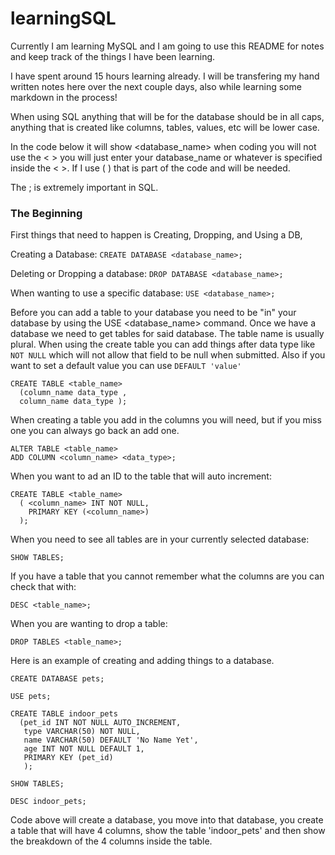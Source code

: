 # learningSQL

Currently I am learning MySQL and I am going to use this README for notes and keep track of the things I have been learning.

I have spent around 15 hours learning already. I will be transfering my hand written notes here over the next couple days, also while learning some markdown in the process!

When using SQL anything that will be for the database should be in all caps, anything that is created like columns, tables, values, etc will be lower case.

In the code below it will show <database_name> when coding you will not use the < > you will just enter your database_name or whatever is specified inside the < >. If I use ( ) that is part of the code and will be needed.

The ; is extremely important in SQL.

### The Beginning

First things that need to happen is Creating, Dropping, and Using a DB,

Creating a Database:
`CREATE DATABASE <database_name>;`

Deleting or Dropping a database:
`DROP DATABASE <database_name>;`

When wanting to use a specific database:
`USE <database_name>;`

Before you can add a table to your database you need to be "in" your database by using the USE <database_name> command.
Once we have a database we need to get tables for said database. The table name is usually plural. When using the create table you can add things after data type like `NOT NULL` which will not allow that field to be null when submitted. Also if you want to set a default value you can use `DEFAULT 'value'`

```
CREATE TABLE <table_name>
  (column_name data_type ,
  column_name data_type );
```

When creating a table you add in the columns you will need, but if you miss one you can always go back an add one.

```
ALTER TABLE <table_name>
ADD COLUMN <column_name> <data_type>;
```

When you want to ad an ID to the table that will auto increment:

```
CREATE TABLE <table_name>
  ( <column_name> INT NOT NULL,
    PRIMARY KEY (<column_name>)
  );
```

When you need to see all tables are in your currently selected database:

`SHOW TABLES;`

If you have a table that you cannot remember what the columns are you can check that with:

`DESC <table_name>;`

When you are wanting to drop a table:

`DROP TABLES <table_name>;`

Here is an example of creating and adding things to a database.

`CREATE DATABASE pets;`

`USE pets;`

```
CREATE TABLE indoor_pets
  (pet_id INT NOT NULL AUTO_INCREMENT,
   type VARCHAR(50) NOT NULL,
   name VARCHAR(50) DEFAULT 'No Name Yet',
   age INT NOT NULL DEFAULT 1,
   PRIMARY KEY (pet_id)
   );
```

`SHOW TABLES;`

`DESC indoor_pets;`

Code above will create a database, you move into that database, you create a table that will have 4 columns, show the table 'indoor_pets' and then show the breakdown of the 4 columns inside the table.
